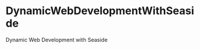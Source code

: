 DynamicWebDevelopmentWithSeaside
================================

Dynamic Web Development with Seaside
